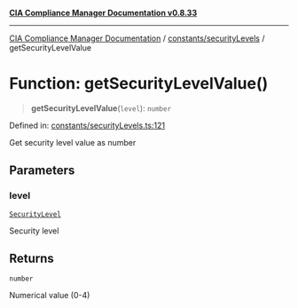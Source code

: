 [**CIA Compliance Manager Documentation v0.8.33**](../../../README.md)

***

[CIA Compliance Manager Documentation](../../../modules.md) / [constants/securityLevels](../README.md) / getSecurityLevelValue

# Function: getSecurityLevelValue()

> **getSecurityLevelValue**(`level`): `number`

Defined in: [constants/securityLevels.ts:121](https://github.com/Hack23/cia-compliance-manager/blob/1f4f2c51bc48d917eff1eb43881cee05d381f406/src/constants/securityLevels.ts#L121)

Get security level value as number

## Parameters

### level

[`SecurityLevel`](../../../types/cia/type-aliases/SecurityLevel.md)

Security level

## Returns

`number`

Numerical value (0-4)
